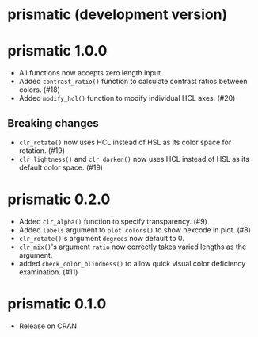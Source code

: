 # prismatic (development version)

# prismatic 1.0.0

* All functions now accepts zero length input.
* Added `contrast_ratio()` function to calculate contrast ratios between colors. (#18)
* Added `modify_hcl()` function to modify individual HCL axes. (#20)

## Breaking changes

* `clr_rotate()` now uses HCL instead of HSL as its color space for rotation. (#19)
* `clr_lightness()` and `clr_darken()` now uses HCL instead of HSL as its default color space. (#19)

# prismatic 0.2.0

* Added `clr_alpha()` function to specify transparency. (#9)
* Added `labels` argument to `plot.colors()` to show hexcode in plot. (#8)
* `clr_rotate()`'s argument `degrees` now default to 0.
* `clr_mix()`'s argument `ratio` now correctly takes varied lengths as the argument.
* added `check_color_blindness()` to allow quick visual color deficiency examination. (#11)

# prismatic 0.1.0

* Release on CRAN
